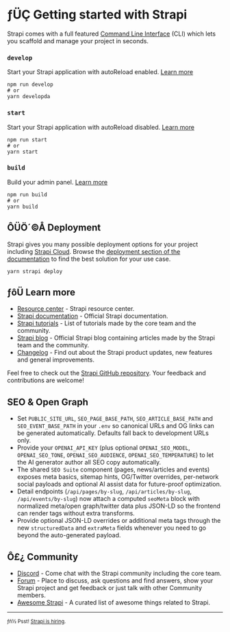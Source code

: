 # ­ƒÜÇ Getting started with Strapi

Strapi comes with a full featured [Command Line Interface](https://docs.strapi.io/dev-docs/cli) (CLI) which lets you scaffold and manage your project in seconds.

### `develop`

Start your Strapi application with autoReload enabled. [Learn more](https://docs.strapi.io/dev-docs/cli#strapi-develop)

```
npm run develop
# or
yarn developda
```

### `start`

Start your Strapi application with autoReload disabled. [Learn more](https://docs.strapi.io/dev-docs/cli#strapi-start)

```
npm run start
# or
yarn start
```

### `build`

Build your admin panel. [Learn more](https://docs.strapi.io/dev-docs/cli#strapi-build)

```
npm run build
# or
yarn build
```

## ÔÜÖ´©Å Deployment

Strapi gives you many possible deployment options for your project including [Strapi Cloud](https://cloud.strapi.io). Browse the [deployment section of the documentation](https://docs.strapi.io/dev-docs/deployment) to find the best solution for your use case.

```
yarn strapi deploy
```

## ­ƒôÜ Learn more

- [Resource center](https://strapi.io/resource-center) - Strapi resource center.
- [Strapi documentation](https://docs.strapi.io) - Official Strapi documentation.
- [Strapi tutorials](https://strapi.io/tutorials) - List of tutorials made by the core team and the community.
- [Strapi blog](https://strapi.io/blog) - Official Strapi blog containing articles made by the Strapi team and the community.
- [Changelog](https://strapi.io/changelog) - Find out about the Strapi product updates, new features and general improvements.

Feel free to check out the [Strapi GitHub repository](https://github.com/strapi/strapi). Your feedback and contributions are welcome!

## SEO & Open Graph

- Set `PUBLIC_SITE_URL`, `SEO_PAGE_BASE_PATH`, `SEO_ARTICLE_BASE_PATH` and `SEO_EVENT_BASE_PATH` in your `.env` so canonical URLs and OG links can be generated automatically. Defaults fall back to development URLs only.
- Provide your `OPENAI_API_KEY` (plus optional `OPENAI_SEO_MODEL`, `OPENAI_SEO_TONE`, `OPENAI_SEO_AUDIENCE`, `OPENAI_SEO_TEMPERATURE`) to let the AI generator author all SEO copy automatically.
- The shared `SEO Suite` component (pages, news/articles and events) exposes meta basics, sitemap hints, OG/Twitter overrides, per-network social payloads and optional AI assist data for future-proof optimization.
- Detail endpoints (`/api/pages/by-slug`, `/api/articles/by-slug`, `/api/events/by-slug`) now attach a computed `seoMeta` block with normalized meta/open graph/twitter data plus JSON-LD so the frontend can render tags without extra transforms.
- Provide optional JSON-LD overrides or additional meta tags through the new `structuredData` and `extraMeta` fields whenever you need to go beyond the auto-generated payload.

## Ô£¿ Community

- [Discord](https://discord.strapi.io) - Come chat with the Strapi community including the core team.
- [Forum](https://forum.strapi.io/) - Place to discuss, ask questions and find answers, show your Strapi project and get feedback or just talk with other Community members.
- [Awesome Strapi](https://github.com/strapi/awesome-strapi) - A curated list of awesome things related to Strapi.

---

<sub>­ƒñ½ Psst! [Strapi is hiring](https://strapi.io/careers).</sub>
